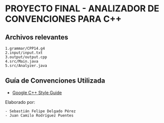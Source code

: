# PROYECTO FINAL - ANALIZADOR DE CONVENCIONES PARA C++

## Archivos relevantes

	1.grammar/CPP14.g4
	2.input/input.txt
	3.output/output.cpp
	4.src/Main.java
	5.src/Analyzer.java

## Guía de Convenciones Utilizada
- [Google C++ Style Guide](https://google.github.io/styleguide/cppguide.html)

Elaborado por:

	- Sebastián Felipe Delgado Pérez
	- Juan Camilo Rodríguez Puentes
